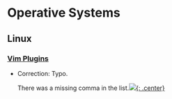 # Operative Systems

## Linux

### [Vim Plugins](vim_plugins.md)

* Correction: Typo.

    There was a missing comma in the list.[![](not-by-ai.svg){: .center}](https://notbyai.fyi)
